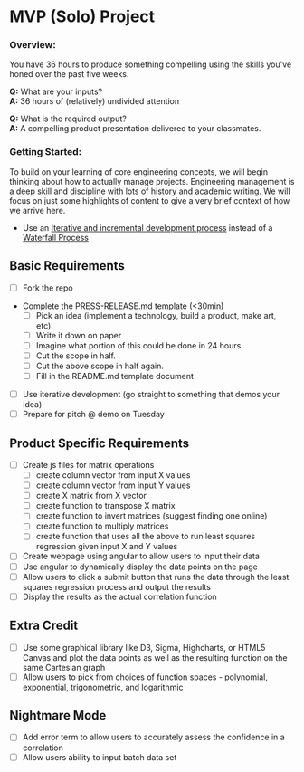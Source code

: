
# MVP (Solo) Project

### Overview:

You have 36 hours to produce something compelling using the skills you've honed over the past five weeks. 

__Q:__ What are your inputs?
<br>
__A:__ 36 hours of (relatively) undivided attention

__Q:__ What is the required output?
<br>
__A:__ A compelling product presentation delivered to your classmates.


### Getting Started:

To build on your learning of core engineering concepts, we will begin thinking about how to actually manage projects. Engineering management is a deep skill and discipline with lots of history and academic writing. We will focus on just some highlights of content to give a very brief context of how we arrive here.

* Use an [Iterative and incremental development process](http://en.wikipedia.org/wiki/Iterative_and_incremental_development) instead of a [Waterfall Process](http://en.wikipedia.org/wiki/Waterfall_model)

<!--
*  [Agile](http://en.wikipedia.org/wiki/Agile_software_development) - is a modern eveolution of Iterative and Incremental Development (IID) that further formalizes the IID philosophy with a set of principles and best practices. It also applies Lean Manufacturing process like [Kanban](http://en.wikipedia.org/wiki/Kanban).-->

<!--* [Lean Product Process](http://theleanstartup.com/principles) - Takes the essence of Agile Development methodology and applies it more broadly to the development of product and buiness models that support he requirements of the project.
-->


## Basic Requirements
- [ ] Fork the repo
- Complete the PRESS-RELEASE.md template (<30min)
  - [ ] Pick an idea (implement a technology, build a product, make art, etc).
  - [ ] Write it down on paper
  - [ ] Imagine what portion of this could be done in 24 hours.
  - [ ] Cut the scope in half.
  - [ ] Cut the above scope in half again.
  - [ ] Fill in the README.md template document
- [ ] Use iterative development (go straight to something that demos your idea)
- [ ] Prepare for pitch @ demo on Tuesday

## Product Specific Requirements
- [ ] Create js files for matrix operations
  - [ ] create column vector from input X values
  - [ ] create column vector from input Y values
  - [ ] create X matrix from X vector
  - [ ] create function to transpose X matrix
  - [ ] create function to invert matrices (suggest finding one online)
  - [ ] create function to multiply matrices
  - [ ] create function that uses all the above to run least squares regression given input X and Y values
- [ ] Create webpage using angular to allow users to input their data
- [ ] Use angular to dynamically display the data points on the page
- [ ] Allow users to click a submit button that runs the data through the least squares regression process and output the results
- [ ] Display the results as the actual correlation function

## Extra Credit
- [ ] Use some graphical library like D3, Sigma, Highcharts, or HTML5 Canvas and plot the data points as well as the resulting function on the same Cartesian graph
- [ ] Allow users to pick from choices of function spaces - polynomial, exponential, trigonometric, and logarithmic

## Nightmare Mode
- [ ] Add error term to allow users to accurately assess the confidence in a correlation
- [ ] Allow users ability to input batch data set
